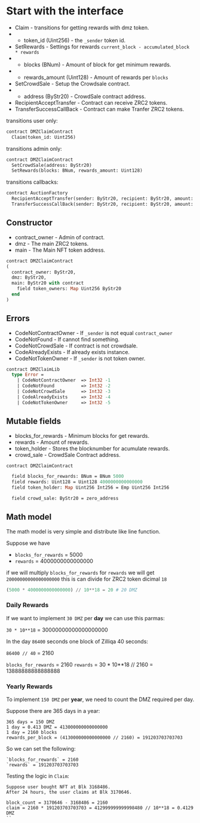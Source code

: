 # Start with the interface

 * Claim - transitions for getting rewards with dmz token.
 * - token_id (Uint256) - the `_sender` token id.
 * SetRewards - Settings for rewards `current_block - accumulated_block * rewards`
 * - blocks (BNum) - Amount of block for get minimum rewards.
 * - rewards_amount (Uint128) - Amount of rewards per `blocks`
 * SetCrowdSale - Setup the Crowdsale contract.
 * - address (ByStr20) - CrowdSale contract address.
 * RecipientAcceptTransfer - Contract can receive ZRC2 tokens.
 * TransferSuccessCallBack - Contract can make Tranfer ZRC2 tokens.

transitions user only:
```Ocaml
contract DMZClaimContract
  Claim(token_id: Uint256)
```

transitions admin only:
```Ocaml
contract DMZClaimContract
  SetCrowdSale(address: ByStr20)
  SetRewards(blocks: BNum, rewards_amount: Uint128)
```

transitions callbacks:
```Ocaml
contract AuctionFactory
  RecipientAcceptTransfer(sender: ByStr20, recipient: ByStr20, amount: Uint128)
  TransferSuccessCallBack(sender: ByStr20, recipient: ByStr20, amount: Uint128)
```

## Constructor

 * contract_owner - Admin of contract.
 * dmz - The main ZRC2 tokens.
 * main - The Main NFT token address.

```Ocaml
contract DMZClaimContract
(
  contract_owner: ByStr20,
  dmz: ByStr20,
  main: ByStr20 with contract
    field token_owners: Map Uint256 ByStr20
  end
)
```

## Errors

 * CodeNotContractOwner - If `_sender` is not equal `contract_owner`
 * CodeNotFound - If cannot find something.
 * CodeNotCrowdSale - If contract is not crowdsale.
 * CodeAlreadyExists - If already exists instance.
 * CodeNotTokenOwner - If `_sender` is not token owner.

```Ocaml
contract DMZClaimLib
  type Error =
    | CodeNotContractOwner  => Int32 -1
    | CodeNotFound          => Int32 -2
    | CodeNotCrowdSale      => Int32 -3
    | CodeAlreadyExists     => Int32 -4
    | CodeNotTokenOwner     => Int32 -5
```

## Mutable fields

 * blocks_for_rewards - Minimum blocks for get rewards.
 * rewards - Amount of rewards.
 * token_holder - Stores the blocknumber for acumulate rewards.
 * crowd_sale - CrowdSale Contract address.

```Ocaml
contract DMZClaimContract

  field blocks_for_rewards: BNum = BNum 5000
  field rewards: Uint128 = Uint128 4000000000000000
  field token_holder: Map Uint256 Int256 = Emp Uint256 Int256

  field crowd_sale: ByStr20 = zero_address
```

## Math model

The math model is very simple and distribute like line function.

Suppose we have
 * `blocks_for_rewards` = 5000
 * `rewards` = 4000000000000000

if we will multiply `blocks_for_rewards` for `rewards` we will get `20000000000000000000` this is can divide for ZRC2 token dicimal `18`

```python
(5000 * 4000000000000000) // 10**18 = 20 # 20 DMZ
```

### Daily Rewards
If we want to implement `30 DMZ` per **day** we can use this parmas:

`30 * 10**18` = 30000000000000000000

In the day `86400` seconds one block of Zilliqa 40 seconds:

`86400 // 40` = 2160

`blocks_for_rewards` = 2160
`rewards` = 30 * 10**18 // 2160 = 13888888888888888


### Yearly Rewards
To implement `150 DMZ` per **year**, we need to count the DMZ required per day.

Suppose there are 365 days in a year:
```
365 days = 150 DMZ
1 day = 0.413 DMZ = 413000000000000000
1 day = 2160 blocks
rewards_per_block = (413000000000000000 // 2160) = 191203703703703
```

So we can set the following:
```
`blocks_for_rewards` = 2160
`rewards` = 191203703703703
```

Testing the logic in `Claim`:
```
Suppose user bought NFT at Blk 3168486. 
After 24 hours, the user claims at Blk 3170646.

block_count = 3170646 - 3168486 = 2160
claim = 2160 * 191203703703703 = 412999999999998480 // 10**18 = 0.4129 DMZ
``



